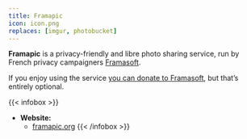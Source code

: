 ```yaml
---
title: Framapic
icon: icon.png
replaces: [imgur, photobucket]
---
```


**Framapic** is a privacy-friendly and libre photo sharing service, run by French privacy campaigners [Framasoft][framasoft].

If you enjoy using the service [you can donate to Framasoft][frama-donate], but that’s entirely optional.

{{< infobox >}}
- **Website:** 
    - [framapic.org](https://framapic.org/)
{{< /infobox >}}

[framasoft]: https://framasoft.org/
[frama-donate]: https://soutenir.framasoft.org/en/
